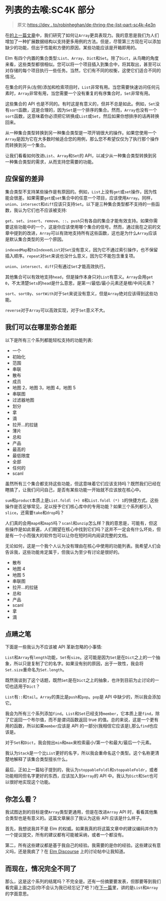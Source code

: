 # 列表的去喉:SC4K 部分

> 原文:[https://dev . to/robinheghan/de-thring-the-list-part-sc4k-4e3n](https://dev.to/robinheghan/de-throning-the-list-part-sc4k-4e3n)

在[的上一篇文章](https://dev.to/skinney/de-throning-the-list-part--44dl)中，我们研究了如何让`Array`更具表现力。我的意思是我们为人们增加了一种扩展数据结构以支持更多用例的方法。但是，尽管第三方现在可以添加缺少的功能，但出于性能和方便的原因，某些功能应该是开箱即用的。

Elm 有四个内置的集合类型:`List`、`Array`、`Dict`和`Set`。除了`Dict`，从鸟瞰的角度来看，这些类型都很相似。您可以将一个项目插入到集合中，将其取出，甚至可以对存储的每个项目执行一些任务。当然，它们有不同的权衡，这使它们适合不同的情况。

在集合的开头(左侧)添加和检索项目时，`List`非常有用。当您需要快速访问任何元素时，`Array`非常有用，当您需要一个没有重复的有序集合时，`Set`非常有用。

这些集合的 API 也是不同的。有时这是有意义的，但并不总是如此。例如，`Set`没有`sort`函数，这是合理的，因为`Set`是一个排序的集合。然而，`Array`也没有一个`sort`函数，这意味着你必须把它转换成`List`或`Set`，然后如果你想排序的话再转换回来。

从一种集合类型转换到另一种集合类型是一项开销很大的操作。如果您使用一个`Array`是因为它在大多数时候适合您的用例，那么您不希望仅仅为了执行那个操作而转换到另一个集合。

让我们看看如何改进`List`、`Array`和`Set`的 API，以减少从一种集合类型转换到另一种集合类型的需求，从而支持您需要的功能。

## [](#differences-which-should-remain)应保留的差异

集合类型不支持某些操作是有原因的。例如，`List`上没有`get`或`set`操作，因为性能会很差。如果需要`get`或`set`集合中的任意一个项目，应该使用`Array`。同样，`union`、`intersect`和`diff`应该只支持`Set`。以下是三种集合类型都不支持的一些函数，我认为它们也不应该被支持:

`get`、`set`、`insert`、`remove`、`::`、`push`只有各自的集合才能有效支持。如果你需要这些功能中的一个，这是你应该使用哪个集合的信号。然而，通过我在之前的文章中提到的改进，`Array`可以有效地支持所有这些函数，这也是为什么`Array`应该是默认集合类型的另一个原因。

`indexedMap`和`toIndexedList`对`Set`没有意义，因为它不通过索引操作，也不保留插入顺序。`repeat`对`Set`来说也没什么意义，因为它不能包含重复项。

`union`、`intersect`、`diff`只有通过`Set`才能高效执行。

其他集合可以有效地支持`head`，但是操作本身只对`List`有意义。`Array`会用`get 0`，不太清楚`Sets`的`head`是什么意思，是第一/最低/最小元素还是根/中间元素？

`sort`、`sortBy`、`sortWith`对于`Set`来说没有意义，但是`Array`绝对应该得到这些功能。

`reverse`对于`Array`可以高效实现，对于`Set`意义不大。

## [](#where-we-could-bridge-the-gap)我们可以在哪里弥合差距

以下是所有三个系列都能轻松支持的功能列表:

*   一个
*   初始化
*   范围
*   串联
*   散布
*   成员
*   地图 2，地图 3，地图 4，地图 5
*   串联图
*   过滤器地图
*   划分
*   拿
*   滴
*   拉开…的拉链
*   薄片
*   总和
*   产品
*   最高的
*   最低限度
*   全部
*   任何的
*   scanl

虽然所有三个集合都支持这些功能，但这意味着它们应该支持吗？既然我们已经在瞎搞了，让我们问问自己，是否有某些功能一开始就不应该放在核心中。

`sum`和`product`本质上是`List.foldl (+) 0`和`List.foldl (*) 1`的快捷方式。这些操作是否足够常见，足以授予它们核心库中的专用功能？如果三个系列都引入`slice`，还需要`take`和`drop`吗？

人们真的会用`map4`和`map5`吗？`scanl`和`unzip`怎么样？我的意思是，可能有，但这些操作是如此普遍，人们期望在核心中找到它们吗？这并不一定会有什么坏处，但是有一个小而强大的软件包可以让你在短时间内阅读完整的文档。

无论如何，这是一个我个人认为没有理由在核心中使用的功能列表。我希望人们会告诉我，这些功能肯定属于，但我认为至少有讨论是很好的。

*   散布
*   地图 4
*   地图 5
*   串联图
*   拉开…的拉链
*   总和
*   产品
*   scanl
*   拿
*   滴

## [](#finishing-touches)点睛之笔

下面是一些我认为不应该被 API 革新忽略的小事情:

`List`和`Array`有`length`功能，`Set`有`size`。这可能是因为`Set`是在`Dict`之上的一个抽象，所以只是复制了它的名字。如果没有别的原因，出于一致性，我会将`Set.size`重命名为`Set.length`。

既然我谈到了这个话题，既然`Set`是在`Dict`之上的抽象，也许到目前为止讨论的一切也适用于`Dict`？

`List`有`::`和`tail`。`Array`的类比是`push`和`pop`。`pop`是 API 中缺少的，所以我会添加它。

我会为所有三个系列添加`find`。`List`和`Set`已经支持`member`，它本质上是`find`，除了它返回一个布尔值，而不是谓词函数返回 true 的值。总的来说，这是一个更有用的函数，所以如果`member`应该是 API 的一部分(我相信它应该是),那么`find`也应该是。

对于`Set`和`Dict`，我会抛出`min`和`max`来检索最小/第一个和最大/最后一个元素。

我认为`Stack`是一个比`List`更好的名字，所以我会重命名这个类型。这个名称更清楚地解释了该集合类型擅长什么。

最后，正如上一篇帖子提到的，我认为`stoppableFoldl`和`stoppableFoldr`，或者功能相同但名字更好的东西，应该加入到`Array`的 API 中。我认为`Dict`和`Set`也可以很好地实现这个功能。

## [](#what-do-you-think)你怎么看？

我试图达到的目标是使`Array`类型更通用，但是在改进`Array` API 时，看看其他集合类型也是有意义的。这篇文章展示了我认为这些 API 应该是什么样子。

首先，我想说我并不是 Elm 的权威。如果我真的将这篇文章中的建议编码并作为一个提议提交，所有的建议都有可能被采纳，或者一个都没有。

第二，所有这些建议都是基于我自己的经验。我需要的是你的经验。这些建议有意义吗，还是我疯了？在 [Elm Discourse](https://discourse.elm-lang.org/t/de-throning-the-list/997/32) 上的讨论帖中让我知道。

## [](#and-now-for-something-quite-different)而现在，情况完全不同了

那么，这是这个系列的结尾吗？不完全是。还有一份摘要要发表，但那要等到我们看完最上面之后(你不会认为我已经忘记了吧？)在[下一篇](https://dev.to/skinney/de-throning-the-list-part-boron-185)里，讲的是`List`和`Array`的字面意思。